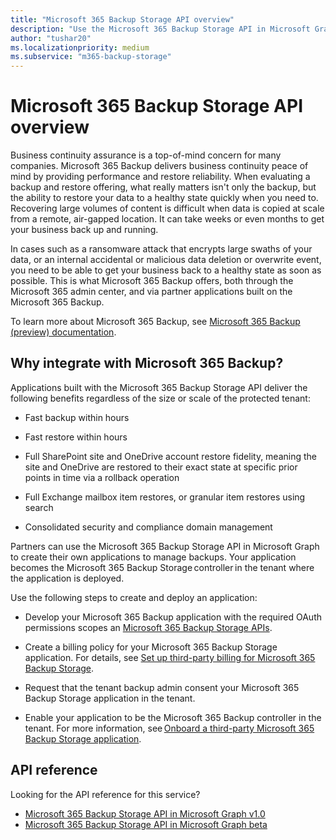 ```yaml
---
title: "Microsoft 365 Backup Storage API overview"
description: "Use the Microsoft 365 Backup Storage API in Microsoft Graph to integrate with Microsoft 365 Backup."
author: "tushar20"
ms.localizationpriority: medium
ms.subservice: "m365-backup-storage"
---
```


# Microsoft 365 Backup Storage API overview

Business continuity assurance is a top-of-mind concern for many companies. Microsoft 365 Backup delivers business continuity peace of mind by providing performance and restore reliability. When evaluating a backup and restore offering, what really matters isn't only the backup, but the ability to restore your data to a healthy state quickly when you need to. Recovering large volumes of content is difficult when data is copied at scale from a remote, air-gapped location. It can take weeks or even months to get your business back up and running.

In cases such as a ransomware attack that encrypts large swaths of your data, or an internal accidental or malicious data deletion or overwrite event, you need to be able to get your business back to a healthy state as soon as possible. This is what Microsoft 365 Backup offers, both through the Microsoft 365 admin center, and via partner applications built on the Microsoft 365 Backup.

To learn more about Microsoft 365 Backup, see [Microsoft 365 Backup (preview) documentation](/microsoft-365/backup/backup-overview?view=o365-worldwide).

## Why integrate with Microsoft 365 Backup?

Applications built with the Microsoft 365 Backup Storage API deliver the following benefits regardless of the size or scale of the protected tenant:

- Fast backup within hours

- Fast restore within hours  

- Full SharePoint site and OneDrive account restore fidelity, meaning the site and OneDrive are restored to their exact state at specific prior points in time via a rollback operation

- Full Exchange mailbox item restores, or granular item restores using search

- Consolidated security and compliance domain management

Partners can use the Microsoft 365 Backup Storage API in Microsoft Graph to create their own applications to manage backups. Your application becomes the Microsoft 365 Backup Storage controller in the tenant where the application is deployed.

Use the following steps to create and deploy an application:

- Develop your Microsoft 365 Backup application with the required OAuth permissions scopes an [Microsoft 365 Backup Storage APIs](/graph/api/resources/backuprestoreroot).

- Create a billing policy for your Microsoft 365 Backup Storage application. For details, see [Set up third-party billing for Microsoft 365 Backup Storage](/microsoft-365/backup/storage/backup-3p-billing?view=o365-worldwide).

- Request that the tenant backup admin consent your Microsoft 365 Backup Storage application in the tenant.

- Enable your application to be the Microsoft 365 Backup controller in the tenant. For more information, see [Onboard a third-party Microsoft 365 Backup Storage application](/microsoft-365/backup/storage/backup-3p-lifecycle?view=o365-worldwide#onboard-a-third-party-microsoft-365-backup-storage-application).

## API reference

Looking for the API reference for this service?

- [Microsoft 365 Backup Storage API in Microsoft Graph v1.0](/graph/api/resources/backuprestoreroot?view=graph-rest-1.0&preserve-view=true)
- [Microsoft 365 Backup Storage API in Microsoft Graph beta](/graph/api/resources/backuprestoreroot?view=graph-rest-beta&preserve-view=true)
